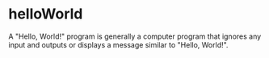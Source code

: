 # helloWorld


A "Hello, World!" program is generally a computer program that ignores any input and outputs or displays a message similar to "Hello, World!".
